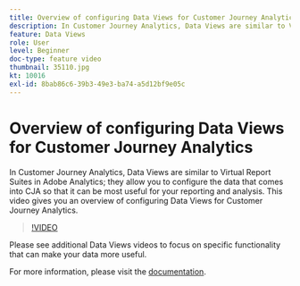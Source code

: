 ```yaml
---
title: Overview of configuring Data Views for Customer Journey Analytics
description: In Customer Journey Analytics, Data Views are similar to Virtual Report Suites in Adobe Analytics; they allow you to configure the data that comes into CJA so that it can be most useful for your reporting and analysis. This video gives you an overview of configuring Data Views for Customer Journey Analytics.
feature: Data Views
role: User
level: Beginner
doc-type: feature video
thumbnail: 35110.jpg
kt: 10016
exl-id: 8bab86c6-39b3-49e3-ba74-a5d12bf9e05c
---
```

# Overview of configuring Data Views for Customer Journey Analytics

In Customer Journey Analytics, Data Views are similar to Virtual Report Suites in Adobe Analytics; they allow you to configure the data that comes into CJA so that it can be most useful for your reporting and analysis. This video gives you an overview of configuring Data Views for Customer Journey Analytics.

>[!VIDEO](https://video.tv.adobe.com/v/35110/?quality=12&learn=on)

Please see additional Data Views videos to focus on specific functionality that can make your data more useful.

For more information, please visit the [documentation](https://experienceleague.adobe.com/docs/analytics-platform/using/cja-dataviews/data-views.html?lang=en).
